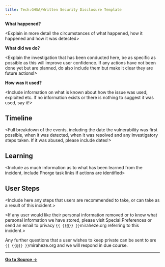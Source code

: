 ```yaml
---
title: Tech:GHSA/Written Security Disclosure Template
---
```


<Brief overview of the circumstances leading to the Security Disclosure>

**What happened?**

<Explain in more detail the circumstances of what happened, how it happened and how it was detected>

**What did we do?**

<Explain the investigation that has been conducted here, be as specific as possible as this will improve user confidence. If any actions have not been done yet but are planned, do also include them but make it clear they are future actions!>

**How was it used?**

<Include information on what is known about how the issue was used, exploited etc. If no information exists or there is nothing to suggest it was used, say it!>

## Timeline 

<Full breakdown of the events, including the date the vulnerability was first possible, when it was detected, when it was resolved and any investigatory steps taken. If it was abused, please include dates!>

## Learning 

<Include as much information as to what has been learned from the incident, include Phorge task links if actions are identified>

## User Steps 

<Include here any steps that users are recommended to take, or can take as a result of this incident.>

<If any user would like their personal information removed or to know what personal information we have stored, please visit Special:Preferences or send an email to privacy `{{ {{@}} }}`miraheze.org referring to this incident.>

Any further questions that a user wishes to keep private can be sent to sre `{{ {{@}} }}`miraheze.org and we will respond in due course.



----
**[Go to Source &rarr;](https://meta.miraheze.org/wiki/Tech:GHSA/Written_Security_Disclosure_Template)**